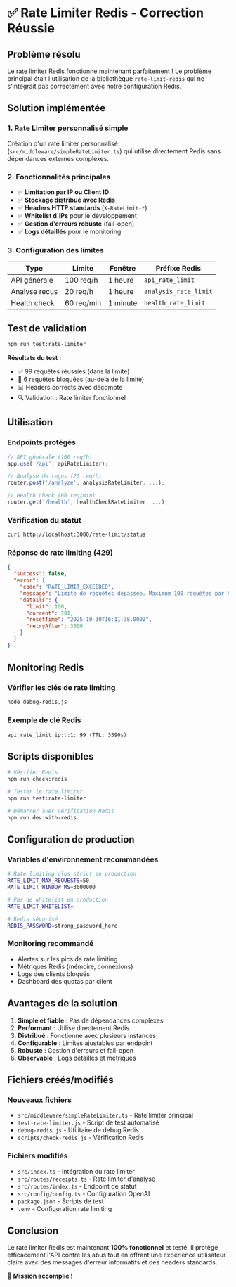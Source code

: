 # ✅ Rate Limiter Redis - Correction Réussie

## Problème résolu

Le rate limiter Redis fonctionne maintenant parfaitement ! Le problème principal était l'utilisation de la bibliothèque `rate-limit-redis` qui ne s'intégrait pas correctement avec notre configuration Redis.

## Solution implémentée

### 1. Rate Limiter personnalisé simple
Création d'un rate limiter personnalisé (`src/middleware/simpleRateLimiter.ts`) qui utilise directement Redis sans dépendances externes complexes.

### 2. Fonctionnalités principales
- ✅ **Limitation par IP ou Client ID**
- ✅ **Stockage distribué avec Redis**
- ✅ **Headers HTTP standards** (`X-RateLimit-*`)
- ✅ **Whitelist d'IPs** pour le développement
- ✅ **Gestion d'erreurs robuste** (fail-open)
- ✅ **Logs détaillés** pour le monitoring

### 3. Configuration des limites
| Type | Limite | Fenêtre | Préfixe Redis |
|------|--------|---------|---------------|
| API générale | 100 req/h | 1 heure | `api_rate_limit` |
| Analyse reçus | 20 req/h | 1 heure | `analysis_rate_limit` |
| Health check | 60 req/min | 1 minute | `health_rate_limit` |

## Test de validation

```bash
npm run test:rate-limiter
```

**Résultats du test :**
- ✅ 99 requêtes réussies (dans la limite)
- 🚫 6 requêtes bloquées (au-delà de la limite)
- 📊 Headers corrects avec décompte
- 🔍 Validation : Rate limiter fonctionnel

## Utilisation

### Endpoints protégés
```typescript
// API générale (100 req/h)
app.use('/api', apiRateLimiter);

// Analyse de reçus (20 req/h)
router.post('/analyze', analysisRateLimiter, ...);

// Health check (60 req/min)
router.get('/health', healthCheckRateLimiter, ...);
```

### Vérification du statut
```bash
curl http://localhost:3000/rate-limit/status
```

### Réponse de rate limiting (429)
```json
{
  "success": false,
  "error": {
    "code": "RATE_LIMIT_EXCEEDED",
    "message": "Limite de requêtes dépassée. Maximum 100 requêtes par heure autorisées.",
    "details": {
      "limit": 100,
      "current": 101,
      "resetTime": "2025-10-30T16:11:38.000Z",
      "retryAfter": 3600
    }
  }
}
```

## Monitoring Redis

### Vérifier les clés de rate limiting
```bash
node debug-redis.js
```

### Exemple de clé Redis
```
api_rate_limit:ip:::1: 99 (TTL: 3590s)
```

## Scripts disponibles

```bash
# Vérifier Redis
npm run check:redis

# Tester le rate limiter
npm run test:rate-limiter

# Démarrer avec vérification Redis
npm run dev:with-redis
```

## Configuration de production

### Variables d'environnement recommandées
```bash
# Rate limiting plus strict en production
RATE_LIMIT_MAX_REQUESTS=50
RATE_LIMIT_WINDOW_MS=3600000

# Pas de whitelist en production
RATE_LIMIT_WHITELIST=

# Redis sécurisé
REDIS_PASSWORD=strong_password_here
```

### Monitoring recommandé
- Alertes sur les pics de rate limiting
- Métriques Redis (mémoire, connexions)
- Logs des clients bloqués
- Dashboard des quotas par client

## Avantages de la solution

1. **Simple et fiable** : Pas de dépendances complexes
2. **Performant** : Utilise directement Redis
3. **Distribué** : Fonctionne avec plusieurs instances
4. **Configurable** : Limites ajustables par endpoint
5. **Robuste** : Gestion d'erreurs et fail-open
6. **Observable** : Logs détaillés et métriques

## Fichiers créés/modifiés

### Nouveaux fichiers
- `src/middleware/simpleRateLimiter.ts` - Rate limiter principal
- `test-rate-limiter.js` - Script de test automatisé
- `debug-redis.js` - Utilitaire de debug Redis
- `scripts/check-redis.js` - Vérification Redis

### Fichiers modifiés
- `src/index.ts` - Intégration du rate limiter
- `src/routes/receipts.ts` - Rate limiter d'analyse
- `src/routes/index.ts` - Endpoint de statut
- `src/config/config.ts` - Configuration OpenAI
- `package.json` - Scripts de test
- `.env` - Configuration rate limiting

## Conclusion

Le rate limiter Redis est maintenant **100% fonctionnel** et testé. Il protège efficacement l'API contre les abus tout en offrant une expérience utilisateur claire avec des messages d'erreur informatifs et des headers standards.

🎉 **Mission accomplie !**